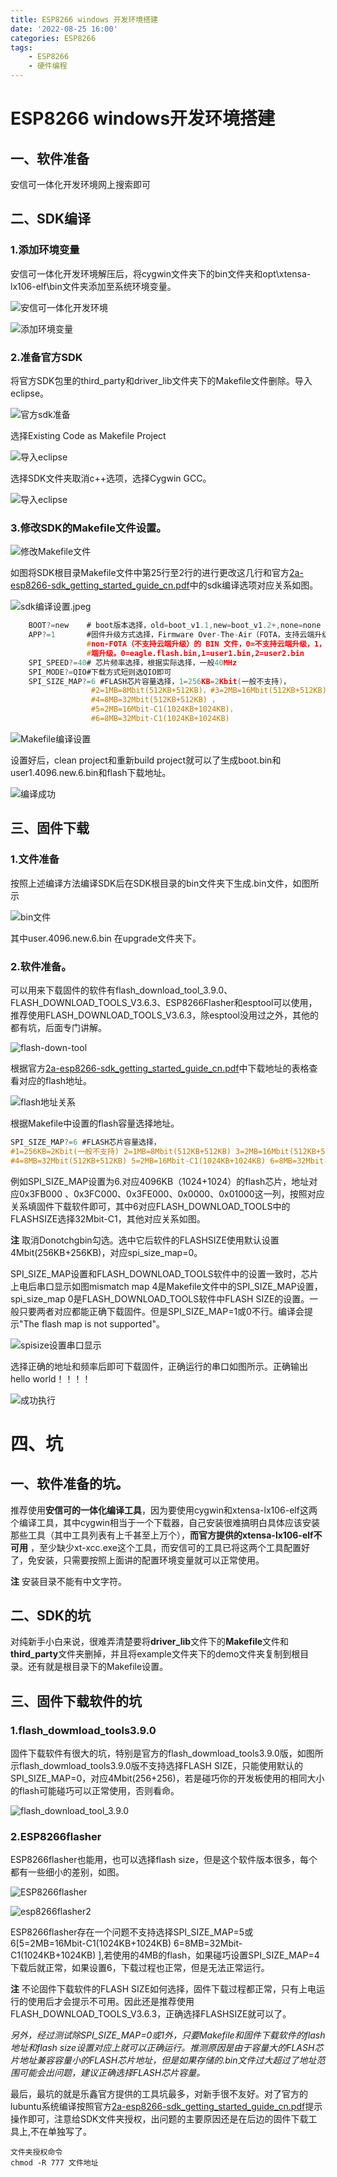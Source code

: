 ```yaml
---
title: ESP8266 windows 开发环境搭建
date: '2022-08-25 16:00'
categories: ESP8266
tags:
    - ESP8266
    - 硬件编程
---
```

# ESP8266 windows开发环境搭建

## 一、软件准备

安信可一体化开发环境网上搜索即可

## 二、SDK编译

### 1.添加环境变量

安信可一体化开发环境解压后，将cygwin文件夹下的bin文件夹和opt\xtensa-lx106-elf\bin文件夹添加至系统环境变量。

<!--![安信可一体化开发环境](%E5%AE%89%E4%BF%A1%E5%8F%AF%E4%B8%80%E4%BD%93%E5%8C%96%E5%BC%80%E5%8F%91%E7%8E%AF%E5%A2%83.jpg)-->
![安信可一体化开发环境](http://ezblog.gnway.cc/i/2022/08/25/63073e67bc3eb.jpeg)

<!--![添加环境变量](%E6%B7%BB%E5%8A%A0%E7%8E%AF%E5%A2%83%E5%8F%98%E9%87%8F.jpg)-->
![添加环境变量](http://ezblog.gnway.cc/i/2022/08/25/63073e8773b4b.jpeg)
### 2.准备官方SDK

将官方SDK包里的third_party和driver_lib文件夹下的Makefile文件删除。导入eclipse。

<!--![官方sdk准备](%E5%AE%98%E6%96%B9sdk%E5%87%86%E5%A4%87.jpg)-->
![官方sdk准备](http://ezblog.gnway.cc/i/2022/08/25/63073ea761e84.jpeg)

选择Existing Code as Makefile Project

![导入eclipse](%E5%AF%BC%E5%85%A5eclipse.jpg)

选择SDK文件夹取消c++选项，选择Cygwin GCC。

<!--![eclipse导入设置](eclipse%E5%AF%BC%E5%85%A5%E8%AE%BE%E7%BD%AE.jpg)-->
![导入eclipse](http://ezblog.gnway.cc/i/2022/08/25/63073ef1b7ff8.jpeg)

### 3.修改SDK的Makefile文件设置。

<!--![修改Makefile文件](%E4%BF%AE%E6%94%B9Makefile%E6%96%87%E4%BB%B6.jpg)-->
![修改Makefile文件](http://ezblog.gnway.cc/i/2022/08/25/63073f1595e99.jpeg)

如图将SDK根目录Makefile文件中第25行至2行的进行更改这几行和官方[2a-esp8266-sdk_getting_started_guide_cn.pdf](https://www.espressif.com/sites/default/files/documentation/2a-esp8266-sdk_getting_started_guide_cn.pdf)中的sdk编译选项对应关系如图。

<!--![sdk编译设置](sdk%E7%BC%96%E8%AF%91%E8%AE%BE%E7%BD%AE.jpg)-->
![sdk编译设置.jpeg](http://ezblog.gnway.cc/i/2022/08/25/63073f452b386.jpeg)

```c
    BOOT?=new    # boot版本选择，old=boot_v1.1,new=boot_v1.2+,none=none
    APP?=1       #固件升级方式选择，Firmware Over-The-Air（FOTA，⽀持云端升级）和   
                 #non-FOTA（不⽀持云端升级）的 BIN ⽂件，0=不支持云端升级，1，2=支持云
                 #端升级。0=eagle.flash.bin,1=user1.bin,2=user2.bin
	SPI_SPEED?=40# 芯片频率选择，根据实际选择，一般40MHz
	SPI_MODE?=QIO#下载方式短则选QIO即可
	SPI_SIZE_MAP?=6 #FLASH芯片容量选择，1=256KB=2Kbit(一般不支持)，
	              #2=1MB=8Mbit(512KB+512KB)，#3=2MB=16Mbit(512KB+512KB)，
                  #4=8MB=32Mbit(512KB+512KB) ，
                  #5=2MB=16Mbit-C1(1024KB+1024KB)，
                  #6=8MB=32Mbit-C1(1024KB+1024KB) 
```

<!--![Makefile编译设置](Makefile%E7%BC%96%E8%AF%91%E8%AE%BE%E7%BD%AE.jpg)-->
![Makefile编译设置](http://ezblog.gnway.cc/i/2022/08/25/63073f63a7aca.jpeg)

设置好后，clean project和重新build project就可以了生成boot.bin和user1.4096.new.6.bin和flash下载地址。

<!--![编译成功](%E7%BC%96%E8%AF%91%E6%88%90%E5%8A%9F.jpg)-->
![编译成功](http://ezblog.gnway.cc/i/2022/08/25/63073f8fe4748.jpeg)

## 三、固件下载

### 1.文件准备

按照上述编译方法编译SDK后在SDK根目录的bin文件夹下生成.bin文件，如图所示

![bin文件](.bin%E6%96%87%E4%BB%B6.jpg)

其中user.4096.new.6.bin 在upgrade文件夹下。

### 2.软件准备。

可以用来下载固件的软件有flash_download_tool_3.9.0、FLASH_DOWNLOAD_TOOLS_V3.6.3、ESP8266Flasher和esptool可以使用，推荐使用FLASH_DOWNLOAD_TOOLS_V3.6.3，除esptool没用过之外，其他的都有坑，后面专门讲解。

<!--![flash-down-tool](flash-down-tool.jpg)-->
![flash-down-tool](http://ezblog.gnway.cc/i/2022/08/25/63073fe40144a.jpeg)

根据官方[2a-esp8266-sdk_getting_started_guide_cn.pdf](https://www.espressif.com/sites/default/files/documentation/2a-esp8266-sdk_getting_started_guide_cn.pdf)中下载地址的表格查看对应的flash地址。

<!--![flash地址关系](flash%E5%9C%B0%E5%9D%80%E5%85%B3%E7%B3%BB.jpg)-->
![flash地址关系](http://ezblog.gnway.cc/i/2022/08/25/6307402b66984.jpeg)

根据Makefile中设置的flash容量选择地址。

``` c
SPI_SIZE_MAP?=6 #FLASH芯片容量选择，
#1=256KB=2Kbit(一般不支持) 2=1MB=8Mbit(512KB+512KB) 3=2MB=16Mbit(512KB+512KB)，
#4=8MB=32Mbit(512KB+512KB) 5=2MB=16Mbit-C1(1024KB+1024KB) 6=8MB=32Mbit-C1(1024KB+1024KB) 
```

例如SPI_SIZE_MAP设置为6.对应4096KB（1024+1024）的flash芯片，地址对应0x3FB000 、0x3FC000、0x3FE000、0x0000、0x01000这一列，按照对应关系填固件下载软件即可，其中6对应FLASH_DOWNLOAD_TOOLS中的FLASHSIZE选择32Mbit-C1，其他对应关系如图。

**注** 取消Donotchgbin勾选。选中它后软件的FLASHSIZE使用默认设置4Mbit(256KB+256KB)，对应spi_size_map=0。

SPI_SIZE_MAP设置和FLASH_DOWNLOAD_TOOLS软件中的设置一致时，芯片上电后串口显示如图mismatch map 4是Makefile文件中的SPI_SIZE_MAP设置，spi_size_map 0是FLASH_DOWNLOAD_TOOLS软件中FLASH SIZE的设置。一般只要两者对应都能正确下载固件。但是SPI_SIZE_MAP=1或0不行。编译会提示"The flash map is not supported"。

<!--![spisize设置串口显示](spisize%E8%AE%BE%E7%BD%AE%E4%B8%B2%E5%8F%A3%E6%98%BE%E7%A4%BA.jpg)-->
![spisize设置串口显示](http://ezblog.gnway.cc/i/2022/08/25/6307405fd1937.jpeg)

选择正确的地址和频率后即可下载固件，正确运行的串口如图所示。正确输出hello world！！！！

<!--![成功执行](%E6%88%90%E5%8A%9F%E6%89%A7%E8%A1%8C.jpg)-->
![成功执行](http://ezblog.gnway.cc/i/2022/08/25/63074081e1508.jpeg)

# **四、坑** 

## 一、软件准备的坑。

​		推荐使用**安信可的一体化编译工具**，因为要使用cygwin和xtensa-lx106-elf这两个编译工具，其中cygwin相当于一个下载器，自己安装很难搞明白具体应该安装那些工具（其中工具列表有上千甚至上万个），**而官方提供的xtensa-lx106-elf不可用** ，至少缺少xt-xcc.exe这个工具，而安信可的工具已将这两个工具配置好了，免安装，只需要按照上面讲的配置环境变量就可以正常使用。

**注** 安装目录不能有中文字符。 

## 二、SDK的坑

​		对纯新手小白来说，很难弄清楚要将**driver_lib**文件下的**Makefile**文件和**third_party**文件夹删掉，并且将example文件夹下的demo文件夹复制到根目录。还有就是根目录下的Makefile设置。

## 三、固件下载软件的坑

### 1.flash_dowmload_tools3.9.0

固件下载软件有很大的坑，特别是官方的flash_dowmload_tools3.9.0版，如图所示flash_dowmload_tools3.9.0版不支持选择FLASH SIZE，只能使用默认的SPI_SIZE_MAP=0，对应4Mbit(256+256)，若是碰巧你的开发板使用的相同大小的flash可能碰巧可以正常使用，否则看命。

<!--![flash_download_tool_3.9.0](flash_download_tool_3.9.0.jpg)-->
![flash_download_tool_3.9.0](http://ezblog.gnway.cc/i/2022/08/25/630740ba558c3.jpeg)

### 2.ESP8266flasher

ESP8266flasher也能用，也可以选择flash size，但是这个软件版本很多，每个都有一些细小的差别，如图。

<!--![ESP8266flasher](ESP8266flasher.jpg)-->
![ESP8266flasher](http://ezblog.gnway.cc/i/2022/08/25/630740e6dbf3b.jpeg)

<!--![esp8266flasher2](esp8266flasher2.jpg)-->
![esp8266flasher2](http://ezblog.gnway.cc/i/2022/08/25/63074107ea2b8.jpeg)

ESP8266flasher存在一个问题不支持选择SPI_SIZE_MAP=5或6[5=2MB=16Mbit-C1(1024KB+1024KB) 6=8MB=32Mbit-C1(1024KB+1024KB) ],若使用的4MB的flash，如果碰巧设置SPI_SIZE_MAP=4下载后就正常，如果设置6，下载过程也正常，但是无法正常运行。

**注** 不论固件下载软件的FLASH SIZE如何选择，固件下载过程都正常，只有上电运行的使用后才会提示不可用。因此还是推荐使用FLASH_DOWNLOAD_TOOLS_V3.6.3，正确选择FLASHSIZE就可以了。

*另外，经过测试除SPI_SIZE_MAP=0或1外，只要Makefile和固件下载软件的flash地址和flash size设置对应上就可以正确运行。推测原因是由于容量大的FLASH芯片地址兼容容量小的FLASH芯片地址，但是如果存储的.bin文件过大超过了地址范围可能会出问题，建议正确选择FLASH芯片容量。*

最后，最坑的就是乐鑫官方提供的工具坑最多，对新手很不友好。对了官方的lubuntu系统编译按照官方[2a-esp8266-sdk_getting_started_guide_cn.pdf](https://www.espressif.com/sites/default/files/documentation/2a-esp8266-sdk_getting_started_guide_cn.pdf)提示操作即可，注意给SDK文件夹授权，出问题的主要原因还是在后边的固件下载工具上,不在单独写了。

``` linux
文件夹授权命令
chmod -R 777 文件地址
```

